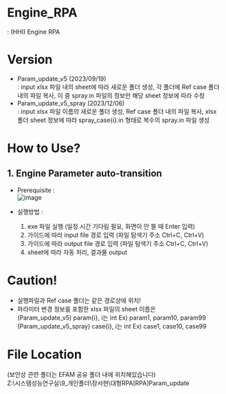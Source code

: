 
# Engine_RPA
: (HHI) Engine RPA 

# Version
  - Param_update_v5 (2023/09/19)  
    : input xlsx 파일 내의 sheet에 따라 새로운 폴더 생성, 각 폴더에 Ref case 폴더 내의 파일 복사, 이 중 spray.in 파일의 정보만 해당 sheet 정보에 따라 수정
  - Param_update_v5_spray (2023/12/06)  
    : input xlsx 파일 이름의 새로운 폴더 생성, Ref case 폴더 내의 파일 복사, xlsx 폴더 sheet 정보에 따라 spray_case{i}.in 형태로 복수의 spray.in 파일 생성

# How to Use?
## 1. Engine Parameter auto-transition
  - Prerequisite :  
![image](https://github.com/seohyunJang/Engine_RPA/assets/48125526/66d848cd-e1f7-45c6-b340-1ce0c718090f)


  - 실행방법 :  
      1. exe 파일 실행 (일정 시간 기다림 필요, 화면이 안 뜰 때 Enter 입력)
      2. 가이드에 따라 input file 경로 입력 (파일 탐색기 주소 Ctrl+C, Ctrl+V)
      3. 가이드에 따라 output file 경로 입력 (파일 탐색기 주소 Ctrl+C, Ctrl+V)
      4. sheet에 따라 자동 처리, 결과물 output
   
# Caution!
  - 실행파일과 Ref case 폴더는 같은 경로상에 위치!
  - 파라미터 변경 정보를 포함한 xlsx 파일의 sheet 이름은  
    (Param_update_v5) param{i}, i는 int Ex) param1, param10, param99
    (Param_update_v5_spray) case{i}, i는 int Ex) case1, case10, case99

# File Location  
  (보안상 관련 폴더는 EFAM 공유 폴더 내에 위치해있습니다)  
  Z:\시스템성능연구실\9_개인폴더\장서현\대형RPA\[RPA]Param_update


